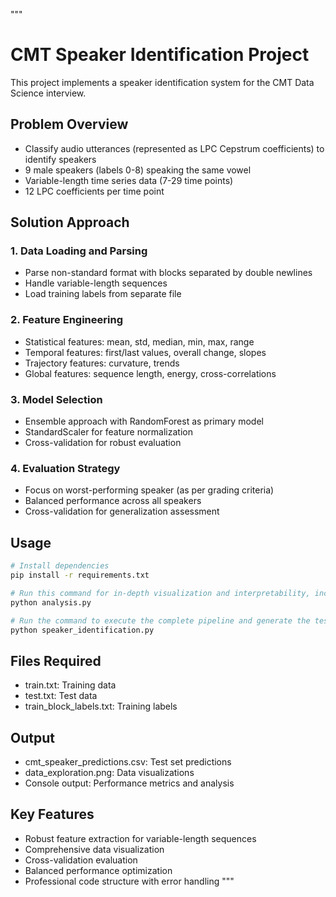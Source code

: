"""
# CMT Speaker Identification Project

This project implements a speaker identification system for the CMT Data Science interview.

## Problem Overview
- Classify audio utterances (represented as LPC Cepstrum coefficients) to identify speakers
- 9 male speakers (labels 0-8) speaking the same vowel
- Variable-length time series data (7-29 time points)
- 12 LPC coefficients per time point

## Solution Approach

### 1. Data Loading and Parsing
- Parse non-standard format with blocks separated by double newlines
- Handle variable-length sequences
- Load training labels from separate file

### 2. Feature Engineering
- Statistical features: mean, std, median, min, max, range
- Temporal features: first/last values, overall change, slopes
- Trajectory features: curvature, trends
- Global features: sequence length, energy, cross-correlations

### 3. Model Selection
- Ensemble approach with RandomForest as primary model
- StandardScaler for feature normalization
- Cross-validation for robust evaluation

### 4. Evaluation Strategy
- Focus on worst-performing speaker (as per grading criteria)
- Balanced performance across all speakers
- Cross-validation for generalization assessment

## Usage

```bash
# Install dependencies
pip install -r requirements.txt

# Run this command for in-depth visualization and interpretability, including pattern analysis and feature importance insights.
python analysis.py

# Run the command to execute the complete pipeline and generate the test Predictions label
python speaker_identification.py

```

## Files Required
- train.txt: Training data
- test.txt: Test data  
- train_block_labels.txt: Training labels

## Output
- cmt_speaker_predictions.csv: Test set predictions
- data_exploration.png: Data visualizations
- Console output: Performance metrics and analysis

## Key Features
- Robust feature extraction for variable-length sequences
- Comprehensive data visualization
- Cross-validation evaluation
- Balanced performance optimization
- Professional code structure with error handling
"""